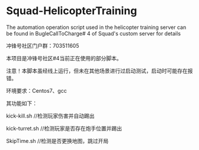 # Squad-HelicopterTraining
The automation operation script used in the helicopter training server can be found in BugleCallToCharge# 4 of Squad's custom server for details

冲锋号社区门户群：703511605

本项目是冲锋号社区#4当前正在使用的部分脚本。

注意！本脚本虽经线上运行，但未在其他场景进行过启动测试，启动时可能存在报错。

环境要求：Centos7、gcc



其功能如下：

kick-kill.sh   //检测玩家伤害并自动踢出

kick-turret.sh  //检测玩家是否存在炮手位置并踢出

SkipTime.sh   //检测是否更换地图，跳过开局

